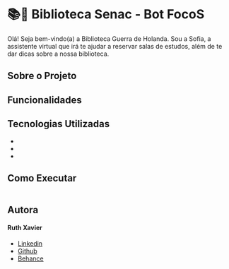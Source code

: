 # 📚🤖 Biblioteca Senac - Bot FocoS

Olá! Seja bem-vindo(a) a Biblioteca Guerra de Holanda. Sou a Sofia, a assistente virtual que irá te ajudar a reservar salas de estudos, além de te dar dicas sobre a nossa biblioteca. 

## Sobre o Projeto 

## Funcionalidades

## Tecnologias Utilizadas 

- 
- 
- 

## Como Executar 

``` bash 

``` 

## Autora 

#### Ruth Xavier 

- [Linkedin](https://www.linkedin.com/in/ruthxavier/)
- [Github](https://github.com/xavierruth)
- [Behance](https://www.behance.net/xavierruth)